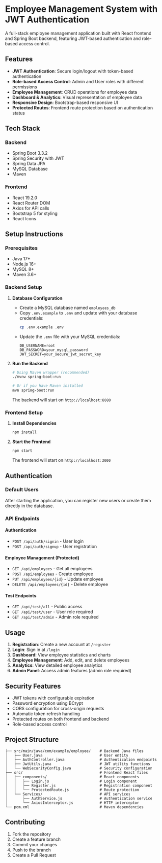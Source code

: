 # Employee Management System with JWT Authentication

A full-stack employee management application built with React frontend and Spring Boot backend, featuring JWT-based authentication and role-based access control.

## Features

- **JWT Authentication**: Secure login/logout with token-based authentication
- **Role-based Access Control**: Admin and User roles with different permissions
- **Employee Management**: CRUD operations for employee data
- **Dashboard & Analytics**: Visual representation of employee data
- **Responsive Design**: Bootstrap-based responsive UI
- **Protected Routes**: Frontend route protection based on authentication status

## Tech Stack

### Backend
- Spring Boot 3.3.2
- Spring Security with JWT
- Spring Data JPA
- MySQL Database
- Maven

### Frontend
- React 19.2.0
- React Router DOM
- Axios for API calls
- Bootstrap 5 for styling
- React Icons

## Setup Instructions

### Prerequisites
- Java 17+
- Node.js 16+
- MySQL 8+
- Maven 3.6+

### Backend Setup

1. **Database Configuration**
   - Create a MySQL database named `employees_db`
   - Copy `.env.example` to `.env` and update with your database credentials:
     ```bash
     cp .env.example .env
     ```
   - Update the `.env` file with your MySQL credentials:
     ```
     DB_USERNAME=root
     DB_PASSWORD=your_mysql_password
     JWT_SECRET=your_secure_jwt_secret_key
     ```

2. **Run the Backend**
   ```bash
   # Using Maven wrapper (recommended)
   ./mvnw spring-boot:run
   
   # Or if you have Maven installed
   mvn spring-boot:run
   ```
   The backend will start on `http://localhost:8080`

### Frontend Setup

1. **Install Dependencies**
   ```bash
   npm install
   ```

2. **Start the Frontend**
   ```bash
   npm start
   ```
   The frontend will start on `http://localhost:3000`

## Authentication

### Default Users
After starting the application, you can register new users or create them directly in the database.

### API Endpoints

#### Authentication
- `POST /api/auth/signin` - User login
- `POST /api/auth/signup` - User registration

#### Employee Management (Protected)
- `GET /api/employees` - Get all employees
- `POST /api/employees` - Create employee
- `PUT /api/employees/{id}` - Update employee
- `DELETE /api/employees/{id}` - Delete employee

#### Test Endpoints
- `GET /api/test/all` - Public access
- `GET /api/test/user` - User role required
- `GET /api/test/admin` - Admin role required

## Usage

1. **Registration**: Create a new account at `/register`
2. **Login**: Sign in at `/login`
3. **Dashboard**: View employee statistics and charts
4. **Employee Management**: Add, edit, and delete employees
5. **Analytics**: View detailed employee analytics
6. **Admin Panel**: Access admin features (admin role required)

## Security Features

- JWT tokens with configurable expiration
- Password encryption using BCrypt
- CORS configuration for cross-origin requests
- Automatic token refresh handling
- Protected routes on both frontend and backend
- Role-based access control

## Project Structure

```
├── src/main/java/com/example/employee/    # Backend Java files
│   ├── User.java                          # User entity
│   ├── AuthController.java                # Authentication endpoints
│   ├── JwtUtils.java                      # JWT utility functions
│   └── WebSecurityConfig.java             # Security configuration
├── src/                                   # Frontend React files
│   ├── components/                        # React components
│   │   ├── Login.js                       # Login component
│   │   ├── Register.js                    # Registration component
│   │   └── ProtectedRoute.js              # Route protection
│   └── Services/                          # API services
│       ├── AuthService.js                 # Authentication service
│       └── AxiosInterceptor.js            # HTTP interceptor
└── pom.xml                                # Maven dependencies
```

## Contributing

1. Fork the repository
2. Create a feature branch
3. Commit your changes
4. Push to the branch
5. Create a Pull Request
